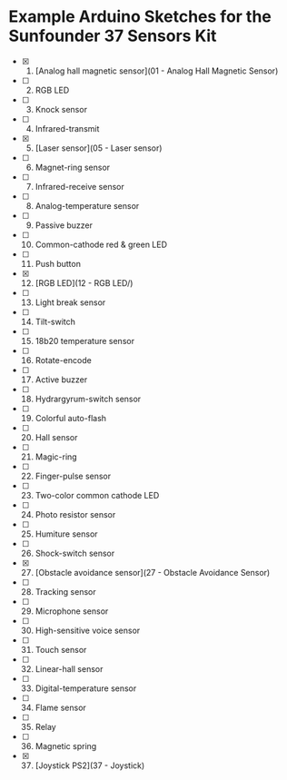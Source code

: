 # Example Arduino Sketches for the Sunfounder 37 Sensors Kit 
* [X] 1. [Analog hall magnetic sensor](01 - Analog Hall Magnetic Sensor)
* [ ] 2. RGB LED
* [ ] 3. Knock sensor
* [ ] 4. Infrared-transmit
* [X] 5. [Laser sensor](05 - Laser sensor)
* [ ] 6. Magnet-ring sensor
* [ ] 7. Infrared-receive sensor
* [ ] 8. Analog-temperature sensor
* [ ] 9. Passive buzzer
* [ ] 10. Common-cathode red & green LED
* [ ] 11. Push button
* [X] 12. [RGB LED](12 - RGB LED/)
* [ ] 13. Light break sensor
* [ ] 14. Tilt-switch
* [ ] 15. 18b20 temperature sensor
* [ ] 16. Rotate-encode
* [ ] 17. Active buzzer
* [ ] 18. Hydrargyrum-switch sensor
* [ ] 19. Colorful auto-flash
* [ ] 20. Hall sensor
* [ ] 21. Magic-ring
* [ ] 22. Finger-pulse sensor
* [ ] 23. Two-color common cathode LED
* [ ] 24. Photo resistor sensor
* [ ] 25. Humiture sensor
* [ ] 26. Shock-switch sensor
* [X] 27. [Obstacle avoidance sensor](27 - Obstacle Avoidance Sensor)
* [ ] 28. Tracking sensor
* [ ] 29. Microphone sensor
* [ ] 30. High-sensitive voice sensor
* [ ] 31. Touch sensor
* [ ] 32. Linear-hall sensor
* [ ] 33. Digital-temperature sensor
* [ ] 34. Flame sensor
* [ ] 35. Relay
* [ ] 36. Magnetic spring
* [X] 37. [Joystick PS2](37 - Joystick)